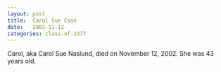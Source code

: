 ```yaml
---
layout: post
title:  Carol Sue Case
date:   2002-11-12
categories: class-of-1977
---
```

Carol, aka Carol Sue Naslund, died on November 12, 2002.  She was 43 years old.
